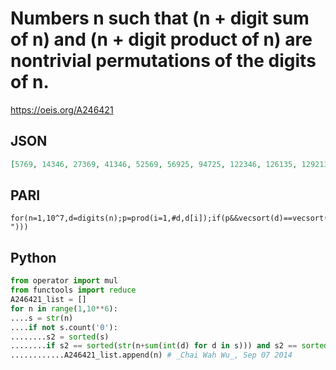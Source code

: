 # Numbers n such that \(n \+ digit sum of n\) and \(n \+ digit product of n\) are nontrivial permutations of the digits of n\.
https://oeis.org/A246421
## JSON
```JSON
[5769, 14346, 27369, 41346, 52569, 56925, 94725, 122346, 126135, 129213, 143658, 152469, 154269, 155169, 157914, 162135, 192213, 212346, 216135, 219213, 221346, 236124, 238959, 245925, 261135, 263124, 291213, 326124, 328536, 344925, 361647, 362124, 367425, 368892, 392436, 413658]
```
## PARI
```PARI
for(n=1,10^7,d=digits(n);p=prod(i=1,#d,d[i]);if(p&&vecsort(d)==vecsort(digits(n+p))&&vecsort(d)==vecsort(digits(n+sumdigits(n))),print1(n,", ")))
```
## Python
```Python
from operator import mul
from functools import reduce
A246421_list = []
for n in range(1,10**6):
....s = str(n)
....if not s.count('0'):
........s2 = sorted(s)
........if s2 == sorted(str(n+sum(int(d) for d in s))) and s2 == sorted(str(n+reduce(mul, (int(d) for d in s)))):
............A246421_list.append(n) # _Chai Wah Wu_, Sep 07 2014
```
